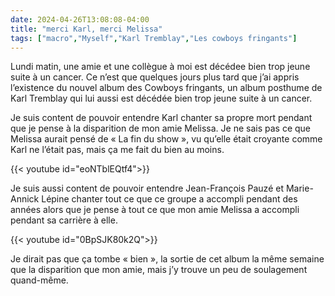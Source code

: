 ```yaml
---
date: 2024-04-26T13:08:08-04:00
title: "merci Karl, merci Melissa"
tags: ["macro","Myself","Karl Tremblay","Les cowboys fringants"]
---
```

Lundi matin, une amie et une collègue à moi est décédee bien trop jeune suite à un cancer. Ce n’est que quelques jours plus tard que j’ai appris l’existence du nouvel album des Cowboys fringants, un album posthume de Karl Tremblay qui lui aussi est décédée bien trop jeune suite à un cancer.

Je suis content de pouvoir entendre Karl chanter sa propre mort pendant que je pense à la disparition de mon amie Melissa. Je ne sais pas ce que Melissa aurait pensé de « La fin du show », vu qu’elle était croyante comme Karl ne l’était pas, mais ça me fait du bien au moins. 

{{< youtube id="eoNTblEQtf4">}}

Je suis aussi content de pouvoir entendre Jean-François Pauzé et Marie-Annick Lépine chanter tout ce que ce groupe a accompli pendant des années alors que je pense à tout ce que mon amie Melissa a accompli pendant sa carrière à elle. 

{{< youtube id="0BpSJK80k2Q">}}

Je dirait pas que ça tombe « bien », la sortie de cet album la même semaine que la disparition que mon amie, mais j’y trouve un peu de soulagement quand-même.